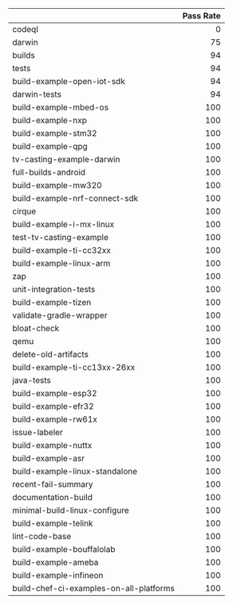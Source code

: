 |                                         |   Pass Rate |
|:----------------------------------------|------------:|
| codeql                                  |           0 |
| darwin                                  |          75 |
| builds                                  |          94 |
| tests                                   |          94 |
| build-example-open-iot-sdk              |          94 |
| darwin-tests                            |          94 |
| build-example-mbed-os                   |         100 |
| build-example-nxp                       |         100 |
| build-example-stm32                     |         100 |
| build-example-qpg                       |         100 |
| tv-casting-example-darwin               |         100 |
| full-builds-android                     |         100 |
| build-example-mw320                     |         100 |
| build-example-nrf-connect-sdk           |         100 |
| cirque                                  |         100 |
| build-example-i-mx-linux                |         100 |
| test-tv-casting-example                 |         100 |
| build-example-ti-cc32xx                 |         100 |
| build-example-linux-arm                 |         100 |
| zap                                     |         100 |
| unit-integration-tests                  |         100 |
| build-example-tizen                     |         100 |
| validate-gradle-wrapper                 |         100 |
| bloat-check                             |         100 |
| qemu                                    |         100 |
| delete-old-artifacts                    |         100 |
| build-example-ti-cc13xx-26xx            |         100 |
| java-tests                              |         100 |
| build-example-esp32                     |         100 |
| build-example-efr32                     |         100 |
| build-example-rw61x                     |         100 |
| issue-labeler                           |         100 |
| build-example-nuttx                     |         100 |
| build-example-asr                       |         100 |
| build-example-linux-standalone          |         100 |
| recent-fail-summary                     |         100 |
| documentation-build                     |         100 |
| minimal-build-linux-configure           |         100 |
| build-example-telink                    |         100 |
| lint-code-base                          |         100 |
| build-example-bouffalolab               |         100 |
| build-example-ameba                     |         100 |
| build-example-infineon                  |         100 |
| build-chef-ci-examples-on-all-platforms |         100 |